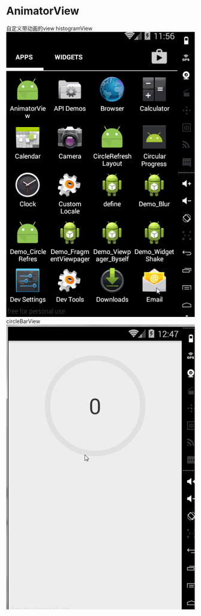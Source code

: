 # AnimatorView
自定义带动画的view
histogramView
![image](https://github.com/Developmc/AnimatorView/blob/master/histogram.gif)
circleBarView
![image](https://github.com/Developmc/AnimatorView/blob/master/circleBar.gif)
